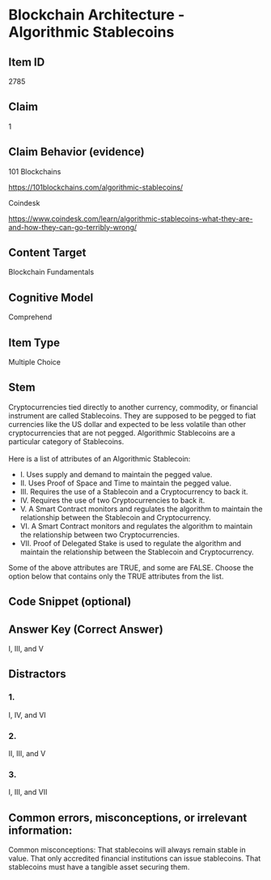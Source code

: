 # Blockchain Architecture - Algorithmic Stablecoins

## Item ID
2785

## Claim
1

## Claim Behavior (evidence)
101 Blockchains

https://101blockchains.com/algorithmic-stablecoins/

Coindesk

https://www.coindesk.com/learn/algorithmic-stablecoins-what-they-are-and-how-they-can-go-terribly-wrong/ 

## Content Target
Blockchain Fundamentals

## Cognitive Model
Comprehend

## Item Type
Multiple Choice

## Stem
Cryptocurrencies tied directly to another currency, commodity, or financial instrument are called Stablecoins. They are supposed to be pegged to fiat currencies like the US dollar and expected to be less volatile than other cryptocurrencies that are not pegged. Algorithmic Stablecoins are a particular category of Stablecoins.
<br><br>
Here is a list of attributes of an Algorithmic Stablecoin:
<ul>
    <li>I. Uses supply and demand to maintain the pegged value.</li>
    <li>II. Uses Proof of Space and Time to maintain the pegged value.</li>
    <li>III. Requires the use of a Stablecoin and a Cryptocurrency to back it.</li>
    <li>IV. Requires the use of two Cryptocurrencies to back it.</li>
    <li>V. A Smart Contract monitors and regulates the algorithm to maintain the relationship between the Stablecoin and Cryptocurrency.</li>
    <li>VI. A Smart Contract monitors and regulates the algorithm to maintain the relationship between two Cryptocurrencies.</li>
    <li>VII. Proof of Delegated Stake is used to regulate the algorithm and maintain the relationship between the Stablecoin and Cryptocurrency.</li>
</ul>

Some of the above attributes are TRUE, and some are FALSE. Choose the option below that contains only the TRUE attributes from the list.

## Code Snippet (optional)

## Answer Key (Correct Answer)
I, III, and V

## Distractors
### 1.
I, IV, and VI

### 2.
II, III, and V

### 3.
I, III, and VII

## Common errors, misconceptions, or irrelevant information: 
Common misconceptions: That stablecoins will always remain stable in value. That only accredited financial institutions can issue stablecoins. That stablecoins must have a tangible asset securing them.  
